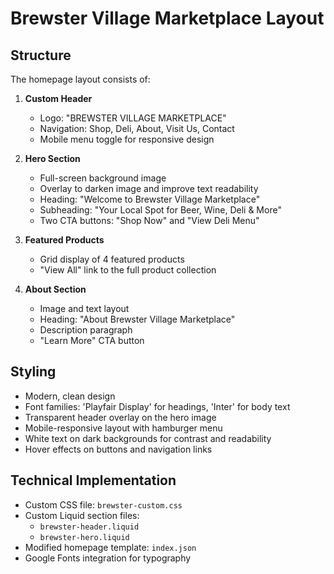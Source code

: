 # Brewster Village Marketplace Layout

## Structure
The homepage layout consists of:

1. **Custom Header**
   - Logo: "BREWSTER VILLAGE MARKETPLACE"
   - Navigation: Shop, Deli, About, Visit Us, Contact
   - Mobile menu toggle for responsive design

2. **Hero Section**
   - Full-screen background image
   - Overlay to darken image and improve text readability
   - Heading: "Welcome to Brewster Village Marketplace"
   - Subheading: "Your Local Spot for Beer, Wine, Deli & More"
   - Two CTA buttons: "Shop Now" and "View Deli Menu"

3. **Featured Products**
   - Grid display of 4 featured products
   - "View All" link to the full product collection

4. **About Section**
   - Image and text layout
   - Heading: "About Brewster Village Marketplace"
   - Description paragraph
   - "Learn More" CTA button

## Styling
- Modern, clean design
- Font families: 'Playfair Display' for headings, 'Inter' for body text
- Transparent header overlay on the hero image
- Mobile-responsive layout with hamburger menu
- White text on dark backgrounds for contrast and readability
- Hover effects on buttons and navigation links

## Technical Implementation
- Custom CSS file: `brewster-custom.css`
- Custom Liquid section files:
  - `brewster-header.liquid`
  - `brewster-hero.liquid`
- Modified homepage template: `index.json`
- Google Fonts integration for typography 